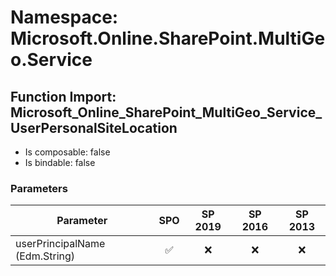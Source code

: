 # Namespace: Microsoft.Online.SharePoint.MultiGeo.Service

## Function Import: Microsoft_Online_SharePoint_MultiGeo_Service_UserPersonalSiteLocation

- Is composable: false
- Is bindable: false

### Parameters

Parameter | SPO | SP 2019 | SP 2016 | SP 2013
----------|:---:|:-------:|:-------:|:-------:
userPrincipalName (Edm.String) | ✅ | ❌ | ❌ | ❌